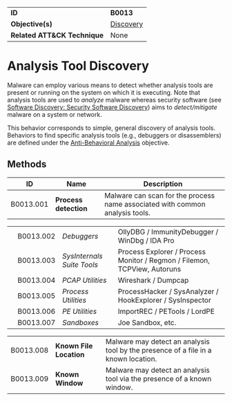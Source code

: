 |||
|---------|------------------------|
|**ID**|**B0013**|
|**Objective(s)**|[Discovery](https://github.com/MBCProject/mbc-markdown/tree/master/discovery)|
|**Related ATT&CK Technique**|None|


Analysis Tool Discovery
=======================
Malware can employ various means to detect whether analysis tools are present or running on the system on which it is executing. Note that analysis tools are used to *analyze* malware whereas security software (see [Software Discovery: Security Software Discovery](https://attack.mitre.org/techniques/T1518/001/)) aims to *detect/mitigate* malware on a system or network.

This behavior corresponds to simple, general discovery of analysis tools. Behaviors to find specific analysis tools (e.g., debuggers or disassemblers) are defined under the [Anti-Behavioral Analysis](https://github.com/MBCProject/mbc-markdown/tree/master/anti-behavioral-analysis) objective.

Methods
-------
|ID|Name|Description|
|-----------------------------|--------|-----------------------------|
|B0013.001|**Process detection**|Malware can scan for the process name associated with common analysis tools.|

| | | | |
|----------|-----------------------------|--------|-----------------------------| 
| |B0013.002|*Debuggers*|OllyDBG / ImmunityDebugger / WinDbg / IDA Pro|
| |B0013.003|*SysInternals Suite Tools*|Process Explorer / Process Monitor / Regmon / Filemon, TCPView, Autoruns|
| |B0013.004|*PCAP Utilities*|Wireshark / Dumpcap|
| |B0013.005|*Process Utilities*|ProcessHacker / SysAnalyzer / HookExplorer / SysInspector|
| |B0013.006|*PE Utilities*|ImportREC / PETools / LordPE|
| |B0013.007|*Sandboxes*|Joe Sandbox, etc.|

|  |    |           |
|-----------------------------|--------|-----------------------------|
|B0013.008|**Known File Location**|Malware may detect an analysis tool by the presence of a file in a known location.|
|B0013.009|**Known Window**|Malware may detect an analysis tool via the presence of a known window.|